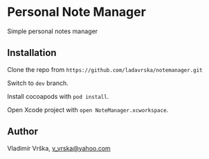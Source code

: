 # Personal Note Manager
Simple personal notes manager

## Installation
Clone the repo from `https://github.com/ladavrska/notemanager.git`

Switch to `dev` branch.

Install cocoapods with `pod install`.

Open Xcode project with `open NoteManager.xcworkspace`.

## Author
Vladimír Vrška, v_vrska@yahoo.com
